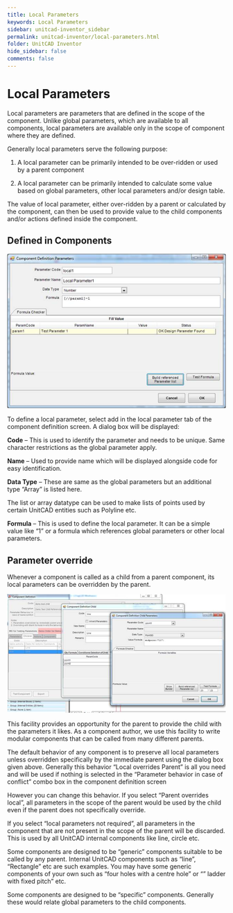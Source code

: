 ```yaml
---
title: Local Parameters
keywords: Local Parameters
sidebar: unitcad-inventor_sidebar
permalink: unitcad-inventor/local-parameters.html
folder: UnitCAD Inventor
hide_sidebar: false
comments: false
---
```



# Local Parameters



Local parameters are parameters that are defined in the scope of the component. Unlike global parameters, which are available to all components, local parameters are available only in the scope of component where they are defined.

Generally local parameters serve the following purpose:

1.  A local parameter can be primarily intended to be over-ridden or used by a parent component



2.  A local parameter can be primarily intended to calculate some value based on global parameters, other local parameters and/or design table.



The value of local parameter, either over-ridden by a parent or calculated by the component, can then be used to provide value to the child components and/or actions defined inside the component.

## Defined in Components

![](/images/component-defition-para.jpg)

To define a local parameter, select add in the local parameter tab of the component definition screen. A dialog box will be displayed:

**Code** – This is used to identify the parameter and needs to be unique. Same character restrictions as the global parameter apply.

**Name** – Used to provide name which will be displayed alongside code for easy identification.

**Data Type** – These are same as the global parameters but an additional type “Array” is listed here.

The list or array datatype can be used to make lists of points used by certain UnitCAD entities such as Polyline etc.

**Formula** – This is used to define the local parameter. It can be a simple value like “1” or a formula which references global parameters or other local parameters.

## Parameter override



Whenever a component is called as a child from a parent component, its local parameters can be overridden by the parent.

![](/images/component-defition-childpara.jpg)

This facility provides an opportunity for the parent to provide the child with the parameters it likes. As a component author, we use this facility to write modular components that can be called from many different parents.

The default behavior of any component is to preserve all local parameters unless overridden specifically by the immediate parent using the dialog box given above. Generally this behavior “Local overrides Parent” is all you need and will be used if nothing is selected in the “Parameter behavior in case of conflict” combo box in the component definition screen

However you can change this behavior. If you select “Parent overrides local”, all parameters in the scope of the parent would be used by the child even if the parent does not specifically override.

If you select “local parameters not required”, all parameters in the component that are not present in the scope of the parent will be discarded. This is used by all UnitCAD internal components like line, circle etc.

Some components are designed to be “generic” components suitable to be called by any parent. Internal UnitCAD components such as “line”, “Rectangle” etc are such examples. You may have some generic components of your own such as “four holes with a centre hole” or “” ladder with fixed pitch” etc.

Some components are designed to be “specific” components. Generally these would relate global parameters to the child components.
